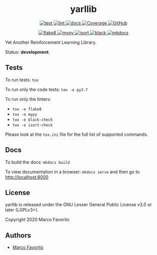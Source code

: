 <h1 align="center">
    <b>yarllib</b>
</h1>

<p align="center">
  <a href="https://github.com/marcofavorito/yarllib/actions?query=workflow%3Atest">
    <img alt="test" src="https://github.com/marcofavorito/yarllib/workflows/test/badge.svg" />
  </a>
  <a href="https://github.com/marcofavorito/yarllib/actions?query=workflow%3Alint">
    <img alt="lint" src="https://github.com/marcofavorito/yarllib/workflows/lint/badge.svg" />
  </a>
  <a href="https://github.com/marcofavorito/yarllib/actions?query=workflow%3Adocs">
    <img alt="docs" src="https://github.com/marcofavorito/yarllib/workflows/docs/badge.svg" />
  </a>
  <a href="https://codecov.io/gh/marcofavorito/yarllib">
    <img alt="Coverage" src="https://codecov.io/gh/marcofavorito/yarllib/branch/master/graph/badge.svg?token=RFZ54P0BKQ" />
  </a>
  <a href="https://github.com/marcofavorito/yarllib/blob/master/LICENSE">
    <img alt="GitHub" src="https://img.shields.io/github/license/marcofavorito/yarrlib">
  </a>
</p>
<p align="center">
  <a href="https://img.shields.io/badge/flake8-checked-blueviolet">
    <img alt="flake8" src="https://img.shields.io/badge/flake8-checked-blueviolet" />
  </a>
  <a href="https://img.shields.io/badge/mypy-checked-blue">
    <img alt="mypy" src="https://img.shields.io/badge/mypy-checked-blue" />
  </a>
  <a href="https://img.shields.io/badge/isort-checked-yellow">
    <img alt="isort" src="https://img.shields.io/badge/isort-checked-yellow" />
  </a>
  <a href="https://img.shields.io/badge/code%20style-black-black">
    <img alt="black" src="https://img.shields.io/badge/code%20style-black-black" />
  </a>
  <a href="https://img.shields.io/badge/docs-mkdocs-9cf">
    <img alt="mkdocs" src="https://img.shields.io/badge/docs-mkdocs-9cf" />
  </a>
</p>

Yet Another Reinforcement Learning Library.

Status: **development**.

## Tests

To run tests: `tox`

To run only the code tests: `tox -e py3.7`

To run only the linters: 
- `tox -e flake8`
- `tox -e mypy`
- `tox -e black-check`
- `tox -e isort-check`

Please look at the `tox.ini` file for the full list of supported commands. 

## Docs

To build the docs: `mkdocs build`

To view documentation in a browser: `mkdocs serve`
and then go to [http://localhost:8000](http://localhost:8000)

## License

yarllib is released under the GNU Lesser General Public License v3.0 or later (LGPLv3+).

Copyright 2020 Marco Favorito

## Authors

- [Marco Favorito](https://marcofavorito.github.io/)